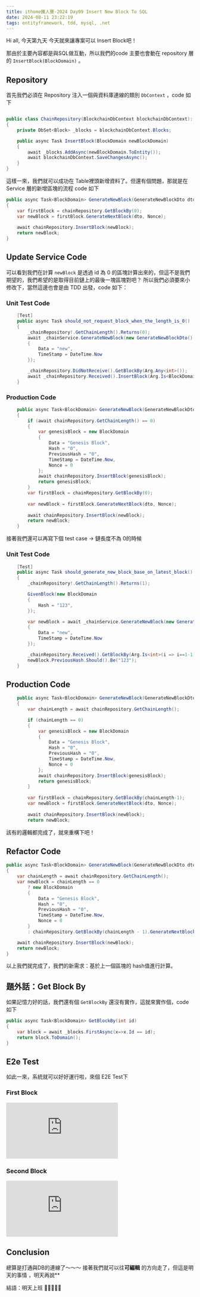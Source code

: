 ```yaml
---
title: ithome鐵人賽-2024 Day09 Insert New Block To SQL
date: 2024-08-11 23:22:19
tags: entityframework, tdd, mysql, .net
---
```


Hi all, 今天第九天 今天就來讓專案可以 Insert Block吧！

那由於主要內容都是與SQL做互動，所以我們的code 主要也會動在 repository 層的 `InsertBlock(BlockDomain)` 。

## Repository

首先我們必須在 Repository 注入一個與資料庫連線的類別 `DbContext` ，code 如下

```csharp

public class ChainRepository(BlockchainDbContext blockchainDbContext): IChainRepository
{
    private DbSet<Block> _blocks = blockchainDbContext.Blocks;

    public async Task InsertBlock(BlockDomain newBlockDomain)
    {
        await _blocks.AddAsync(newBlockDomain.ToEntity());
        await blockchainDbContext.SaveChangesAsync();
    }
}
```

這樣一來，我們就可以成功在 Table裡頭新增資料了。但還有個問題，那就是在 Service 層的新增區塊的流程 code 如下

```csharp
public async Task<BlockDomain> GenerateNewBlock(GenerateNewBlockDto dto)
{
    var firstBlock = chainRepository.GetBlockBy(0);
    var newBlock = firstBlock.GenerateNextBlock(dto, Nonce);
    
    await chainRepository.InsertBlock(newBlock);
    return newBlock;
}
```

## Update Service Code

可以看到我們在計算 `newBlock`  是透過 id 為 0 的區塊計算出來的，但這不是我們期望的，我們希望的是取得目前鏈上的最後一塊區塊對吧？
所以我們必須要來小修改下，當然這邊也會是由 TDD 出發，code 如下：

### Unit Test Code

```csharp
    [Test]
    public async Task should_not_request_block_when_the_length_is_0()
    {
        _chainRepository!.GetChainLength().Returns(0);
        await _chainService.GenerateNewBlock(new GenerateNewBlockDto()
        {
            Data = "new",
            TimeStamp = DateTime.Now
        });

        _chainRepository.DidNotReceive().GetBlockBy(Arg.Any<int>());
        await _chainRepository.Received().InsertBlock(Arg.Is<BlockDomain>(b => b.Data == "Genesis Block"));
    }

```

### Production Code

```csharp
    public async Task<BlockDomain> GenerateNewBlock(GenerateNewBlockDto dto)
    {
        if (await chainRepository.GetChainLength() == 0)
        {
            var genesisBlock = new BlockDomain
            {
                Data = "Genesis Block",
                Hash = "0",
                PreviousHash = "0",
                TimeStamp = DateTime.Now,
                Nonce = 0
            };
            await chainRepository.InsertBlock(genesisBlock);
            return genesisBlock;
        }
        var firstBlock = chainRepository.GetBlockBy(0);
        
        var newBlock = firstBlock.GenerateNextBlock(dto, Nonce);
        
        await chainRepository.InsertBlock(newBlock);
        return newBlock;
    }
```

接著我們還可以再寫下個 test case → 鏈長度不為 0的時候

### Unit Test Code

```csharp
    [Test]
    public async Task should_generate_new_block_base_on_latest_block()
    {
        _chainRepository!.GetChainLength().Returns(1);

        GivenBlock(new BlockDomain
        {
            Hash = "123",
        });

        var newBlock = await _chainService.GenerateNewBlock(new GenerateNewBlockDto()
        {
            Data = "new",
            TimeStamp = DateTime.Now
        });

        _chainRepository.Received().GetBlockBy(Arg.Is<int>(i => i==1-1));
        newBlock.PreviousHash.Should().Be("123");
    }

```

## Production Code

```csharp
    public async Task<BlockDomain> GenerateNewBlock(GenerateNewBlockDto dto)
    {
        var chainLength = await chainRepository.GetChainLength();

        if (chainLength == 0)
        {
            var genesisBlock = new BlockDomain
            {
                Data = "Genesis Block",
                Hash = "0",
                PreviousHash = "0",
                TimeStamp = DateTime.Now,
                Nonce = 0
            };
            await chainRepository.InsertBlock(genesisBlock);
            return genesisBlock;
        }
        
        var firstBlock = chainRepository.GetBlockBy(chainLength-1);
        var newBlock = firstBlock.GenerateNextBlock(dto, Nonce);
        
        await chainRepository.InsertBlock(newBlock);
        return newBlock;
```

該有的邏輯都完成了，就來重構下吧！

## Refactor Code

```csharp
public async Task<BlockDomain> GenerateNewBlock(GenerateNewBlockDto dto)
{
    var chainLength = await chainRepository.GetChainLength();
    var newBlock = chainLength == 0
        ? new BlockDomain
        {
            Data = "Genesis Block",
            Hash = "0",
            PreviousHash = "0",
            TimeStamp = DateTime.Now,
            Nonce = 0
        }
        : chainRepository.GetBlockBy(chainLength - 1).GenerateNextBlock(dto, Nonce);

    await chainRepository.InsertBlock(newBlock);
    return newBlock;
}
```

以上我們就完成了，我們的新需求：基於上一個區塊的 hash值進行計算。

## 題外話：Get Block By

如果記憶力好的話，我們還有個 `GetBlockBy` 還沒有實作，這就來實作個，code 如下

```csharp
public async Task<BlockDomain> GetBlockBy(int id)
{
    var block = await _blocks.FirstAsync(x=>x.Id == id);
    return block.ToDomain();
}
```

## E2e Test

如此一來，系統就可以好好運行啦，來個 E2E Test下

### First Block

![image.png](https://fv5-4.failiem.lv/thumb_show.php?i=u4yfg222hn&view&v=1&PHPSESSID=bae84d3f0f5d214bece104d1a114c1b2e86b8f4d)

### Second Block

![image.png](https://fv5-4.failiem.lv/thumb_show.php?i=aud6rqqypv&view&v=1&PHPSESSID=bae84d3f0f5d214bece104d1a114c1b2e86b8f4d)

## Conclusion

總算是打通與DB的連線了～～～ 接著我們就可以往**可編輯** 的方向走了，但這是明天的事情 ，明天再說**

結語：明天上班 🫠🫠🫠🫠🫠
